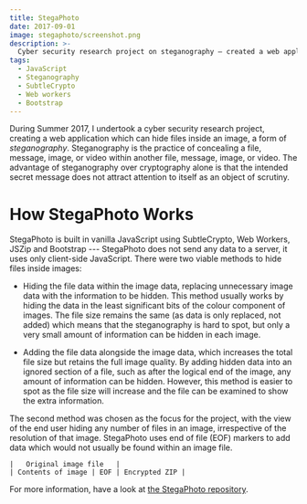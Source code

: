 ```yaml
---
title: StegaPhoto
date: 2017-09-01
image: stegaphoto/screenshot.png
description: >-
  Cyber security research project on steganography — created a web application which can hide any number of files inside an image.
tags:
  - JavaScript
  - Steganography
  - SubtleCrypto
  - Web workers
  - Bootstrap
---
```


During Summer 2017, I undertook a cyber security research project, creating a web application which can hide files inside an image, a form of _steganography_. Steganography is the practice of concealing a file, message, image, or video within another file, message, image, or video. The advantage of steganography over cryptography alone is that the intended secret message does not attract attention to itself as an object of scrutiny.

<lazy-image src="stegaphoto/hide.png" alt="Screenshot of the user interface to hide files" />

# How StegaPhoto Works

StegaPhoto is built in vanilla JavaScript using SubtleCrypto, Web Workers, JSZip and Bootstrap ---  StegaPhoto does not send any data to a server, it uses only client-side JavaScript. There were two viable methods to hide files inside images:

- Hiding the file data within the image data, replacing unnecessary image data with the information to be hidden. This method usually works by hiding the data in the least significant bits of the colour component of images. The file size remains the same (as data is only replaced, not added) which means that the steganography is hard to spot, but only a very small amount of information can be hidden in each image.

- Adding the file data alongside the image data, which increases the total file size but retains the full image quality. By adding hidden data into an ignored section of a file, such as after the logical end of the image, any amount of information can be hidden. However, this method is easier to spot as the file size will increase and the file can be examined to show the extra information.

The second method was chosen as the focus for the project, with the view of the end user hiding any number of files in an image, irrespective of the resolution of that image. StegaPhoto uses end of file (EOF) markers to add data which would not usually be found within an image file.

```
|   Original image file   |
| Contents of image | EOF | Encrypted ZIP |
```

For more information, have a look at [the StegaPhoto repository](https://github.com/gregives/StegaPhoto).